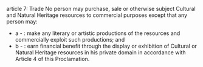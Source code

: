 article 7: Trade
No person may purchase, sale or otherwise subject Cultural and Natural Heritage resources to commercial purposes except that any person may:
<ul>
			<li>a - : make any literary or artistic productions of the resources and commercially exploit such productions; and<ul>
			</ul></li>			<li>b - : earn financial benefit through the display or exhibition of Cultural or Natural Heritage resources in his private domain in accordance with Article 4 of this Proclamation.  <ul>
			</ul></li></ul>